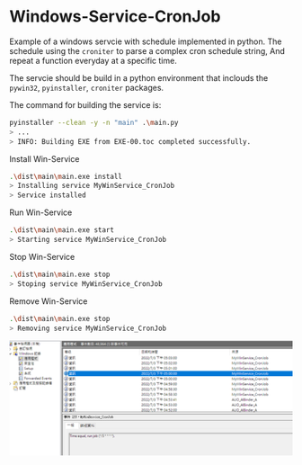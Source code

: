 # Windows-Service-CronJob

Example of a windows servcie with schedule implemented in python.
The schedule using the `croniter` to parse a complex cron schedule string, And repeat a function everyday at a specific time.

The servcie should be build in a python environment that inclouds the `pywin32`, `pyinstaller`, `croniter` packages.

The command for building the service is:
```bash
pyinstaller --clean -y -n "main" .\main.py
> ...
> INFO: Building EXE from EXE-00.toc completed successfully.
```

Install Win-Service
```bash
.\dist\main\main.exe install
> Installing service MyWinService_CronJob
> Service installed
```

Run Win-Service
```bash
.\dist\main\main.exe start
> Starting service MyWinService_CronJob
```

Stop Win-Service
```bash
.\dist\main\main.exe stop
> Stoping service MyWinService_CronJob
```

Remove Win-Service
```bash
.\dist\main\main.exe stop
> Removing service MyWinService_CronJob
```

![Event_View](images/RunJob.png?raw=true "Title")
